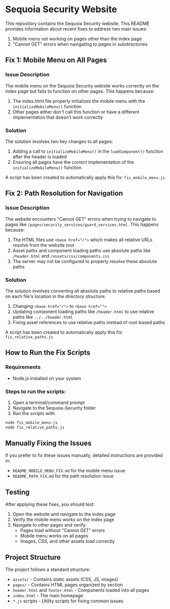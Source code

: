 # Sequoia Security Website

This repository contains the Sequoia Security website. This README provides information about recent fixes to address two main issues:

1. Mobile menu not working on pages other than the index page
2. "Cannot GET" errors when navigating to pages in subdirectories

## Fix 1: Mobile Menu on All Pages

### Issue Description

The mobile menu on the Sequoia Security website works correctly on the index page but fails to function on other pages. This happens because:

1. The index.html file properly initializes the mobile menu with the `initializeMobileMenu()` function
2. Other pages either don't call this function or have a different implementation that doesn't work correctly

### Solution

The solution involves two key changes to all pages:

1. Adding a call to `initializeMobileMenu()` in the `loadComponent()` function after the header is loaded
2. Ensuring all pages have the correct implementation of the `initializeMobileMenu()` function

A script has been created to automatically apply this fix: `fix_mobile_menu.js`

## Fix 2: Path Resolution for Navigation

### Issue Description

The website encounters "Cannot GET" errors when trying to navigate to pages like `/pages/security_services/guard_services.html`. This happens because:

1. The HTML files use `<base href="/">` which makes all relative URLs resolve from the website root
2. Asset paths and component loading paths use absolute paths like `/header.html` and `/assets/css/components.css`
3. The server may not be configured to properly resolve these absolute paths

### Solution

The solution involves converting all absolute paths to relative paths based on each file's location in the directory structure:

1. Changing `<base href="/">` to `<base href="">`
2. Updating component loading paths like `/header.html` to use relative paths like `../../header.html`
3. Fixing asset references to use relative paths instead of root-based paths

A script has been created to automatically apply this fix: `fix_relative_paths.js`

## How to Run the Fix Scripts

### Requirements
- Node.js installed on your system

### Steps to run the scripts:

1. Open a terminal/command prompt
2. Navigate to the Sequoia-Security folder
3. Run the scripts with:

```bash
node fix_mobile_menu.js
node fix_relative_paths.js
```

## Manually Fixing the Issues

If you prefer to fix these issues manually, detailed instructions are provided in:

- `README_MOBILE_MENU_FIX.md` for the mobile menu issue
- `README_PATH_FIX.md` for the path resolution issue

## Testing

After applying these fixes, you should test:

1. Open the website and navigate to the index page
2. Verify the mobile menu works on the index page
3. Navigate to other pages and verify:
   - Pages load without "Cannot GET" errors
   - Mobile menu works on all pages
   - Images, CSS, and other assets load correctly

## Project Structure

The project follows a standard structure:

- `assets/` - Contains static assets (CSS, JS, images)
- `pages/` - Contains HTML pages organized by section
- `header.html` and `footer.html` - Components loaded into all pages
- `index.html` - The main homepage
- `*.js` scripts - Utility scripts for fixing common issues 